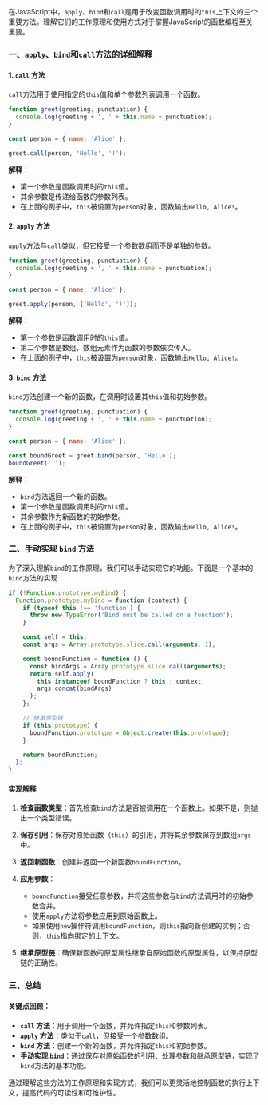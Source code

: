 在JavaScript中，`apply`、`bind`和`call`是用于改变函数调用时的`this`上下文的三个重要方法。理解它们的工作原理和使用方式对于掌握JavaScript的函数编程至关重要。

### 一、`apply`、`bind`和`call`方法的详细解释

#### 1. `call` 方法

`call`方法用于使用指定的`this`值和单个参数列表调用一个函数。

```javascript
function greet(greeting, punctuation) {
  console.log(greeting + ', ' + this.name + punctuation);
}

const person = { name: 'Alice' };

greet.call(person, 'Hello', '!');
```

**解释**：
- 第一个参数是函数调用时的`this`值。
- 其余参数是传递给函数的参数列表。
- 在上面的例子中，`this`被设置为`person`对象，函数输出`Hello, Alice!`。

#### 2. `apply` 方法

`apply`方法与`call`类似，但它接受一个参数数组而不是单独的参数。

```javascript
function greet(greeting, punctuation) {
  console.log(greeting + ', ' + this.name + punctuation);
}

const person = { name: 'Alice' };

greet.apply(person, ['Hello', '!']);
```

**解释**：
- 第一个参数是函数调用时的`this`值。
- 第二个参数是数组，数组元素作为函数的参数依次传入。
- 在上面的例子中，`this`被设置为`person`对象，函数输出`Hello, Alice!`。

#### 3. `bind` 方法

`bind`方法创建一个新的函数，在调用时设置其`this`值和初始参数。

```javascript
function greet(greeting, punctuation) {
  console.log(greeting + ', ' + this.name + punctuation);
}

const person = { name: 'Alice' };

const boundGreet = greet.bind(person, 'Hello');
boundGreet('!');
```

**解释**：
- `bind`方法返回一个新的函数。
- 第一个参数是函数调用时的`this`值。
- 其余参数作为新函数的初始参数。
- 在上面的例子中，`this`被设置为`person`对象，函数输出`Hello, Alice!`。

### 二、手动实现 `bind` 方法

为了深入理解`bind`的工作原理，我们可以手动实现它的功能。下面是一个基本的`bind`方法的实现：

```javascript
if (!Function.prototype.myBind) {
  Function.prototype.myBind = function (context) {
    if (typeof this !== 'function') {
      throw new TypeError('Bind must be called on a function');
    }

    const self = this;
    const args = Array.prototype.slice.call(arguments, 1);

    const boundFunction = function () {
      const bindArgs = Array.prototype.slice.call(arguments);
      return self.apply(
        this instanceof boundFunction ? this : context,
        args.concat(bindArgs)
      );
    };

    // 继承原型链
    if (this.prototype) {
      boundFunction.prototype = Object.create(this.prototype);
    }

    return boundFunction;
  };
}
```

#### 实现解释

1. **检查函数类型**：首先检查`bind`方法是否被调用在一个函数上。如果不是，则抛出一个类型错误。

2. **保存引用**：保存对原始函数（`this`）的引用，并将其余参数保存到数组`args`中。

3. **返回新函数**：创建并返回一个新函数`boundFunction`。

4. **应用参数**：
   - `boundFunction`接受任意参数，并将这些参数与`bind`方法调用时的初始参数合并。
   - 使用`apply`方法将参数应用到原始函数上。
   - 如果使用`new`操作符调用`boundFunction`，则`this`指向新创建的实例；否则，`this`指向绑定的上下文。

5. **继承原型链**：确保新函数的原型属性继承自原始函数的原型属性，以保持原型链的正确性。

### 三、总结

#### 关键点回顾：

- **`call` 方法**：用于调用一个函数，并允许指定`this`和参数列表。
- **`apply` 方法**：类似于`call`，但接受一个参数数组。
- **`bind` 方法**：创建一个新的函数，并允许指定`this`和初始参数。
- **手动实现 `bind`**：通过保存对原始函数的引用、处理参数和继承原型链，实现了`bind`方法的基本功能。

通过理解这些方法的工作原理和实现方式，我们可以更灵活地控制函数的执行上下文，提高代码的可读性和可维护性。